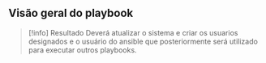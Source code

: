 ## Visão geral do playbook

> [!info] Resultado
> Deverá atualizar o sistema e criar os usuarios designados e o usuário do ansible que posteriormente será utilizado para executar outros playbooks.
